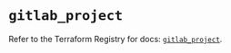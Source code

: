 # `gitlab_project`

Refer to the Terraform Registry for docs: [`gitlab_project`](https://registry.terraform.io/providers/gitlabhq/gitlab/16.7.0/docs/resources/project).
